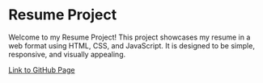 # Resume Project

Welcome to my Resume Project! This project showcases my resume in a web format using HTML, CSS, and JavaScript. It is designed to be simple, responsive, and visually appealing.

[Link to GitHub Page](https://kotenkonata.github.io/homepage/)